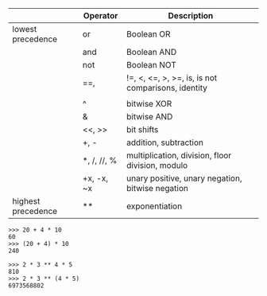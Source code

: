 ||Operator|Description|
|----|----|----|
|lowest precedence|or	|Boolean OR|
||and	|Boolean AND|
||not	|Boolean NOT|
||==, |!=, <, <=, >, >=, is, is not	comparisons, identity|
|||	|bitwise OR|
||^	|bitwise XOR|
||&	|bitwise AND|
||<<, >>	|bit shifts|
||+, -	|addition, subtraction|
||*, /, //, %	|multiplication, division, floor division, modulo|
||+x, -x, ~x	|unary positive, unary negation, bitwise negation|
|highest precedence|**	|exponentiation|



```
>>> 20 + 4 * 10
60
>>> (20 + 4) * 10
240

>>> 2 * 3 ** 4 * 5
810
>>> 2 * 3 ** (4 * 5)
6973568802
```
